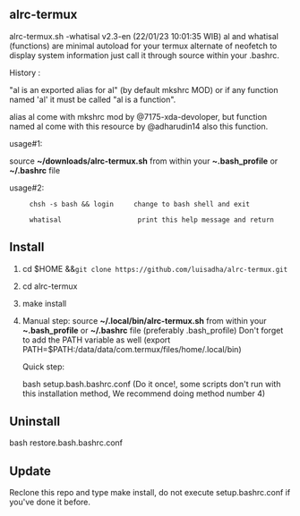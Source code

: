 ## alrc-termux 

alrc-termux.sh -whatisal v2.3-en (22/01/23 10:01:35 WIB) al and whatisal (functions) are minimal autoload for your termux alternate of neofetch to display system information just call it through source within your .bashrc.

History :

"al is an exported alias for al" (by default mkshrc MOD) or if any function named 'al' it must be called "al is a function".

alias al come with mkshrc mod by @7175-xda-devoloper, but function named al come with this resource by @adharudin14 also this function.

usage#1:

 source **~/downloads/alrc-termux.sh** from within your **~.bash\_profile** or **~/.bashrc** file

usage#2: 

         chsh -s bash && login     change to bash shell and exit

         whatisal                   print this help message and return

         
## Install

1. cd $HOME &&```git clone https://github.com/luisadha/alrc-termux.git```

2. cd alrc-termux

3. make install

4. Manual step:
   source **~/.local/bin/alrc-termux.sh** from within your **~.bash\_profile** or **~/.bashrc** file (preferably .bash_profile) Don't forget to add the PATH variable as well (export PATH=$PATH:/data/data/com.termux/files/home/.local/bin)
 
   Quick step:

   bash setup.bash.bashrc.conf (Do it once!, some scripts don't run with this installation method, We recommend doing method number 4)

## Uninstall
   
   bash restore.bash.bashrc.conf

## Update

  Reclone this repo and type make install, do not execute setup.bashrc.conf if you've done it before.
